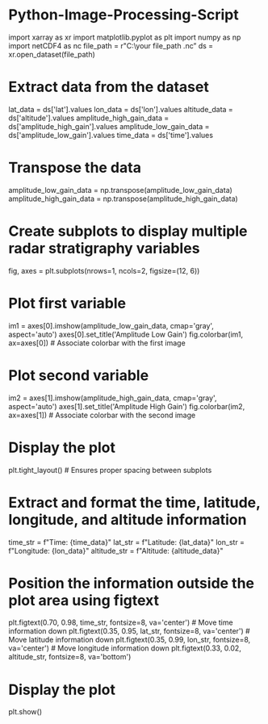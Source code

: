 # Python-Image-Processing-Script

import xarray as xr
import matplotlib.pyplot as plt
import numpy as np
import netCDF4 as nc
file_path = r"C:\your file_path .nc”
ds = xr.open_dataset(file_path)

# Extract data from the dataset
lat_data = ds['lat'].values
lon_data = ds['lon'].values
altitude_data = ds['altitude'].values
amplitude_high_gain_data = ds['amplitude_high_gain'].values
amplitude_low_gain_data = ds['amplitude_low_gain'].values
time_data = ds['time'].values

# Transpose the data
amplitude_low_gain_data = np.transpose(amplitude_low_gain_data)
amplitude_high_gain_data = np.transpose(amplitude_high_gain_data)

# Create subplots to display multiple radar stratigraphy variables
fig, axes = plt.subplots(nrows=1, ncols=2, figsize=(12, 6))

# Plot first variable
im1 = axes[0].imshow(amplitude_low_gain_data, cmap='gray', aspect='auto')
axes[0].set_title('Amplitude Low Gain')
fig.colorbar(im1, ax=axes[0])  # Associate colorbar with the first image

# Plot second variable
im2 = axes[1].imshow(amplitude_high_gain_data, cmap='gray', aspect='auto')
axes[1].set_title('Amplitude High Gain')
fig.colorbar(im2, ax=axes[1])  # Associate colorbar with the second image

# Display the plot
plt.tight_layout()  # Ensures proper spacing between subplots

# Extract and format the time, latitude, longitude, and altitude information
time_str = f"Time: {time_data}"
lat_str = f"Latitude: {lat_data}"
lon_str = f"Longitude: {lon_data}"
altitude_str = f"Altitude: {altitude_data}"

# Position the information outside the plot area using figtext
plt.figtext(0.70, 0.98, time_str, fontsize=8, va='center')       # Move time information down
plt.figtext(0.35, 0.95, lat_str, fontsize=8, va='center')    # Move latitude information down
plt.figtext(0.35, 0.99, lon_str, fontsize=8, va='center')    # Move longitude information down
plt.figtext(0.33, 0.02, altitude_str, fontsize=8, va='bottom')

# Display the plot
plt.show()

